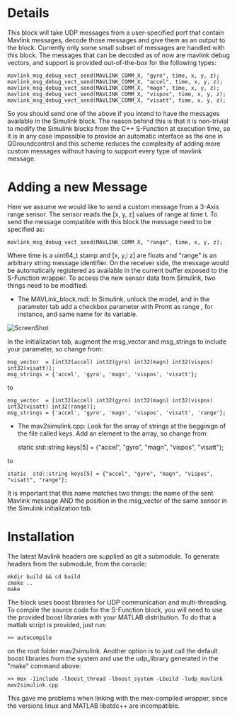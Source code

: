 Details
=======


This block will take UDP messages from a user-specified port that contain Mavlink messages, decode those messages and give them as an output to the block. Currently only some small subset of messages are handled with this block. The messages that can be decoded as of now are mavlink debug vectors, and support is provided out-of-the-box for the following types:

    mavlink_msg_debug_vect_send(MAVLINK_COMM_X, "gyro", time, x, y, z);
    mavlink_msg_debug_vect_send(MAVLINK_COMM_X, "accel", time, x, y, z);
    mavlink_msg_debug_vect_send(MAVLINK_COMM_X, "magn", time, x, y, z);
    mavlink_msg_debug_vect_send(MAVLINK_COMM_X, "vispos", time, x, y, z);
    mavlink_msg_debug_vect_send(MAVLINK_COMM_X, "visatt", time, x, y, z);

So you should send one of the above if you intend to have the messages available in the Simulink block. The reason behind this is that it is non-trivial to modify the Simulink blocks from the C++ S-Function at execution time, so it is in any case impossible to provide an automatic interface as the one in QGroundcontrol and this scheme reduces the complexity of adding more custom messages without having to support every type of mavlink message. 

Adding a new Message
===================

Here we assume we would like to send a custom message from a 3-Axis range sensor. The sensor reads the [x, y, z] values of range at time t. To send the message compatible with this block the message need to be specified as:

    mavlink_msg_debug_vect_send(MAVLINK_COMM_X, "range", time, x, y, z);

Where time is a uint64_t stamp and [x, y,i z] are floats and "range" is an arbitrary string message identifier. On the receiver side, the message would be automatically registered as available in the current buffer exposed to the S-Function wrapper. To access the new sensor data from Simulink, two things need to be modified: 

- The MAVLink_block.mdl: In Simulink, unlock the model, and in the parameter tab add a checkbox parameter with Promt as range , for instance, and same name for its variable. 

![ScreenShot](https://raw.github.com/FedeCamposeco/mav2simulink/master/add_parameter.png)

In the initialization tab, augment the msg_vector and msg_strings to include your parameter, so change from:

    msg_vector  = [int32(accel) int32(gyro) int32(magn) int32(vispos) int32(visatt)];
    msg_strings = {'accel', 'gyro', 'magn', 'vispos', 'visatt'};

to

    msg_vector  = [int32(accel) int32(gyro) int32(magn) int32(vispos) int32(visatt) int32(range)];
    msg_strings = {'accel', 'gyro', 'magn', 'vispos', 'visatt', 'range'};
 

- The mav2simulink.cpp: Look for the array of strings at the begginign of the file called keys. Add an element to the array, so change from: 


    static  std::string keys[5] = {"accel", "gyro", "magn", "vispos", "visatt"};
    
to

    static  std::string keys[5] = {"accel", "gyro", "magn", "vispos", "visatt", "range"};

It is important that this name matches two things: the name of the sent Mavlink message AND the position in the msg_vector of the same sensor in the Simulink initialization tab. 

Installation
============
The latest Mavlink headers are supplied as git a submodule. To generate headers from the submodule, from the console:

    mkdir build && cd build
    cmake ..
    make

The block uses boost libraries for UDP communication and multi-threading. To compile the source code for the S-Function block, you will need to use the provided boost libraries with your MATLAB distribution. To do that a matlab script is provided, just run:

    >> autocompile

on the root folder mav2simulink. Another option is to just call the default boost libraries from the system and use the udp_library generated in the "make" command above:

    >> mex -Iinclude -lboost_thread -lboost_system -Lbuild -ludp_mavlink mav2simulink.cpp

This gave me problems when linking with the mex-compiled wrapper, since the versions linux and MATLAB libstdc++ are incompatible. 

